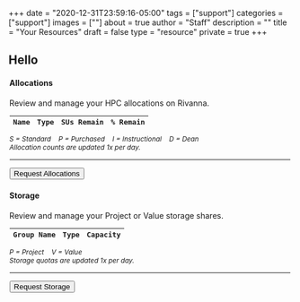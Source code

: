 +++
date = "2020-12-31T23:59:16-05:00"
tags = ["support"]
categories = ["support"]
images = [""]
about = true
author = "Staff"
description = ""
title = "Your Resources"
draft = false
type = "resource"
private = true
+++

<script>
function setCookie(key, value, expiry) {
    var expires = new Date();
    expires.setTime(expires.getTime() + (expiry * 60 * 60 * 90));
    // Switch lines below before builds
    document.cookie = key + '=' + value + ';expires=' + expires.toUTCString() + ';path=/' + ';domain=rc.virginia.edu';
    // document.cookie = key + '=' + value + ';expires=' + expires.toUTCString() + ';path=/';
};

function getCookie(key) {
    var keyValue = document.cookie.match('(^|;) ?' + key + '=([^;]*)(;|$)');
    return keyValue ? keyValue[2] : null;
  };

var form_url = window.location;
let referrer = setCookie('__rc_form_referrer', form_url, '24');

// Uncomment before builds
var pkey_check = getCookie("__rc_pkey");
if (!pkey_check) {
    window.location.replace("https://auth.rc.virginia.edu/session.php");
};

var purl = "https://tja4lfp3da.execute-api.us-east-1.amazonaws.com/nocache/persona/";
var pkey = getCookie("__rc_pkey");
var url = purl + pkey;

async function get(url) {
    let obj = await (await fetch(url)).json();
    return obj;
}
var profile;
(async () => {
  profile = await get(url)
  document.getElementById("name").innerHTML = "Hello " + profile["fname"];
  document.getElementById("identity").innerHTML = profile["name"] + " | " + profile["uid"] + " | " + profile["eppn"];
})();

allocation_url = "https://user-resources.uvarc.io/allocations/_d61e71c36c9c8adaece2cfe7dbfebde762aea424315ce02e2ba20fdecbc8fafd";
fetch(allocation_url)
    .then(response => response.json())
    .then(data => {
        const alloc_html = data
            .map(allocation => {
              const remain = allocation.remaining / allocation.purchased * 100;
              const remain_round = parseFloat(remain).toFixed(2);
              return `
                  <tr>
                  <td><code>${allocation.name}</code></td>
                  <td>${allocation.type}</td>
                  <td style="text-align:right;">${allocation.remaining}</td>
                  <td style="text-align:right;">${remain_round}%</td>
                  </tr>
              `;
            })
            .join("");
        document.querySelector("#allocation-data").insertAdjacentHTML("afterbegin", alloc_html)
    }).catch(error => {
      console.log(error)
    });

storage_url = "https://user-resources.uvarc.io/storage/_d61e71c36c9c8adaece2cfe7dbfebde762aea424315ce02e2ba20fdecbc8fafd";
fetch(storage_url)
    .then(response => response.json())
    .then(data2 => {
        const storage_html = data2
            .map(storage => {
              return `
                  <tr>
                  <td><code>${storage.name}</code></td>
                  <td>${storage.type}</td>
                  <td style="text-align:right;">${storage.purchased} TB</td>
                  </tr>
              `;
            })
            .join("");
        document.querySelector("#storage-data").insertAdjacentHTML("afterbegin", storage_html)
    }).catch(error => {
      console.log(error)
    });


</script>

<div id="identity" style="float:right;text-align:right;font-family:'Roboto Mono', monospace;font-size:90%;"></div>
<h2 id="name">Hello </h2>

<div class="col-12 col-md-6">
<div class="alert alert-info" role="alert" style="margin:0.1rem;">
<h4 class="alert-heading">Allocations</h4>
<p>Review and manage your HPC allocations on Rivanna.</p>
<table class="table table-striped table-sm" style="font-family:'Roboto Mono', monospace;font-size:90%;">
  <thead class="">
    <tr>
      <th>Name</th>
      <th>Type</th>
      <th style="text-align:right;">SUs Remain</th>
      <th style="text-align:right;">% Remain</th>
    </tr>
  </thead>
  <tbody id="allocation-data">
  </tbody>
</table>
<p style="font-size:85%;font-style:italic;">S = Standard  &nbsp;&nbsp; P = Purchased &nbsp;&nbsp; I = Instructional &nbsp;&nbsp; D = Dean<br />Allocation counts are updated 1x per day.</p>
<hr>
<a href="/userinfo/rivanna/allocations/"><button class="btn btn-primary btn-sm">Request Allocations</button></a>
</div>
</div>

<div class="col-12 col-md-6">
<div class="alert alert-success" role="alert" style="margin:0.1rem;">
<h4 class="alert-heading">Storage</h4>
<p>Review and manage your Project or Value storage shares.</p>
<table class="table table-striped table-sm" style="font-family:'Roboto Mono', monospace;font-size:90%;">
  <thead class="">
    <tr>
      <th>Group Name</th>
      <th>Type</th>
      <th style="text-align:right;">Capacity</th>
    </tr>
  </thead>
  <tbody id="storage-data">
  </tbody>
</table>
<p style="font-size:85%;font-style:italic;">P = Project &nbsp;&nbsp; V = Value<br />Storage quotas are updated 1x per day.</p>
<hr>
<a href="/form/storage/"><button class="btn btn-primary btn-sm">Request Storage</button></a> &nbsp;
</div>
</div>
